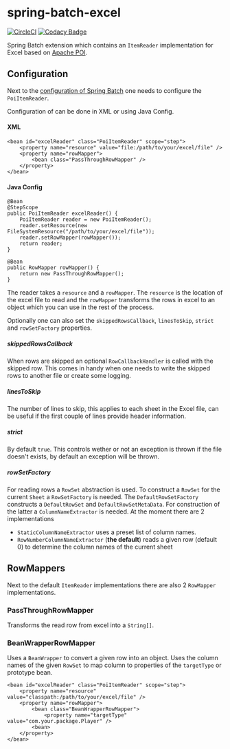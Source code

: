 # spring-batch-excel

[![CircleCI](https://circleci.com/gh/mdeinum/spring-batch-excel.svg?style=svg)](https://circleci.com/gh/mdeinum/spring-batch-excel)
[![Codacy Badge](https://api.codacy.com/project/badge/Grade/c52a51f788a543a9964cb8a148cfcd92)](https://www.codacy.com/manual/mdeinum/spring-batch-excel?utm_source=github.com&amp;utm_medium=referral&amp;utm_content=mdeinum/spring-batch-excel&amp;utm_campaign=Badge_Grade)

Spring Batch extension which contains an `ItemReader` implementation for Excel based on [Apache POI][1]. 

## Configuration

Next to the [configuration of Spring Batch](http://docs.spring.io/spring-batch/reference/html/configureJob.html) one needs to configure the `PoiItemReader`.

Configuration of can be done in XML or using Java Config.

#### XML

    <bean id="excelReader" class="PoiItemReader" scope="step">
        <property name="resource" value="file:/path/to/your/excel/file" />
        <property name="rowMapper">
            <bean class="PassThroughRowMapper" />
        </property>
    </bean>

#### Java Config

    @Bean
    @StepScope
    public PoiItemReader excelReader() {
        PoiItemReader reader = new PoiItemReader();
        reader.setResource(new FileSystemResource("/path/to/your/excel/file"));
        reader.setRowMapper(rowMapper());
        return reader;
    }

    @Bean
    public RowMapper rowMapper() {
        return new PassThroughRowMapper();
    }

The reader takes a `resource` and a `rowMapper`. The `resource` is the location of the excel file to read and the `rowMapper` transforms the rows in excel to an object which you can use in the rest of the process.

Optionally one can also set the `skippedRowsCallback`, `linesToSkip`, `strict` and `rowSetFactory` properties.

##### skippedRowsCallback
When rows are skipped an optional `RowCallbackHandler` is called with the skipped row. This comes in handy when one needs to write the skipped rows to another file or create some logging.

##### linesToSkip
The number of lines to skip, this applies to each sheet in the Excel file, can be useful if the first couple of lines provide header information.

##### strict
By default `true`. This controls wether or not an exception is thrown if the file doesn't exists, by default an exception will be thrown.

##### rowSetFactory
For reading rows a `RowSet` abstraction is used. To construct a `RowSet` for the current `Sheet` a `RowSetFactory` is needed. The `DefaultRowSetFactory` constructs a `DefaultRowSet` and `DefaultRowSetMetaData`. For construction of the latter a `ColumnNameExtractor` is needed. At the moment there are 2 implementations

 - `StaticColumnNameExtractor` uses a preset list of column names.
 - `RowNumberColumnNameExtractor` (**the default**) reads a given row (default 0) to determine the column names of the current sheet

## RowMappers
Next to the default `ItemReader` implementations there are also 2 `RowMapper` implementations.

### PassThroughRowMapper
Transforms the read row from excel into a `String[]`.

### BeanWrapperRowMapper
Uses a `BeanWrapper` to convert a given row into an object. Uses the column names of the given `RowSet` to map column to properties of the `targetType` or prototype bean.

    <bean id="excelReader" class="PoiItemReader" scope="step">
        <property name="resource" value="classpath:/path/to/your/excel/file" />
        <property name="rowMapper">
            <bean class="BeanWrapperRowMapper">
                <property name="targetType" value="com.your.package.Player" />
            <bean>
        </property>
    </bean>

[1]: http://poi.apache.org
